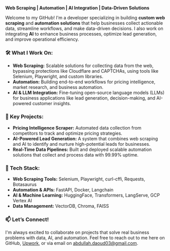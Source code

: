 **Web Scraping | Automation | AI Integration | Data-Driven Solutions**

Welcome to my GitHub! I'm a developer specializing in building **custom web scraping** and **automation solutions** that help businesses collect actionable data, streamline workflows, and make data-driven decisions. I also work on integrating **AI** to enhance business processes, optimize lead generation, and improve operational efficiency.

### 🛠 What I Work On:
- **Web Scraping:** Scalable solutions for collecting data from the web, bypassing protections like Cloudflare and CAPTCHAs, using tools like Selenium, Playwright, and custom libraries.
- **Automation:** Building end-to-end workflows for pricing intelligence, market research, and business automation.
- **AI & LLM Integration:** Fine-tuning open-source language models (LLMs) for business applications like lead generation, decision-making, and AI-powered customer insights.

### 🚀 Key Projects:
- **Pricing Intelligence Scraper:** Automated data collection from competitors to track and optimize pricing strategies.
- **AI-Powered Lead Generation:** A system that combines web scraping and AI to identify and nurture high-potential leads for businesses.
- **Real-Time Data Pipelines:** Built and deployed scalable automation solutions that collect and process data with 99.99% uptime.

### 🔧 Tech Stack:
- **Web Scraping Tools:** Selenium, Playwright, curl-cffi, Requests, Botasaurus
- **Automation & APIs:** FastAPI, Docker, Langchain
- **AI & Machine Learning:** HuggingFace, Transformers, LangServe, GCP Vertex AI
- **Data Management:** VectorDB, Chroma, FAISS

### 📫 Let’s Connect!
I'm always excited to collaborate on projects that solve real business problems with data, AI, and automation. Feel free to reach out to me here on GitHub, [Upwork](https://www.upwork.com/freelancers/abdullahd62?mp_source=share), or via email on [abdullah.daoud03@gmail.com](mailto:abdullah.daoud03@gmail.com).
